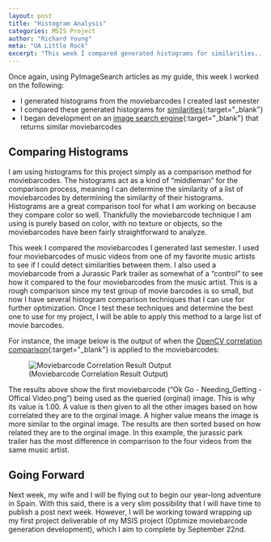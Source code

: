 ```yaml
---
layout: post
title: "Histogram Analysis"
categories: MSIS Project
author: "Richard Young"
meta: "UA Little Rock"
excerpt: "This week I compared generated histograms for similarities..."
---
```


Once again, using PyImageSearch articles as my guide, this week I worked on the following:
- I generated histograms from the moviebarcodes I created last semester
- I compared these generated histograms for [similarities](https://www.pyimagesearch.com/2014/07/14/3-ways-compare-histograms-using-opencv-python/){:target="_blank"} 
- I began development on an [image search engine](https://www.pyimagesearch.com/2014/12/01/complete-guide-building-image-search-engine-python-opencv/){:target="_blank"} that returns similar moviebarcodes

## Comparing Histograms
I am using histograms for this project simply as a comparison method for moviebarcodes. The histograms act as a kind of “middleman” for the comparison process, meaning I can determine the similarity of a list of moviebarcodes by determining the similarity of their histograms. Histograms are a great comparison tool for what I am working on because they compare color so well. Thankfully the moviebarcode technique I am using is purely based on color, with no texture or objects, so the moviebarcodes have been fairly straightforward to analyze.

This week I compared the moviebarcodes I generated last semester. I used four moviebarcodes of music videos from one of my favorite music artists to see if I could detect similarities between them. I also used a moviebarcode from a Jurassic Park trailer as somewhat of a “control” to see how it compared to the four moviebarcodes from the music artist. This is a rough comparison since my test group of movie barcodes is so small, but now I have several histogram comparison techniques that I can use for further optimization. Once I test these techniques and determine the best one to use for my project, I will be able to apply this method to a large list of movie barcodes.

For instance, the image below is the output of when the [OpenCV correlation comparison](https://docs.opencv.org/2.4/doc/tutorials/imgproc/histograms/histogram_comparison/histogram_comparison.html){:target="_blank"} is applied to the moviebarcodes:

<figure>
  <img src="{{ "/assets/imgs/results__correlation.jpg" | relative_url }}" alt="Moviebarcode Correlation Result Output">
  <figcaption>(Moviebarcode Correlation Result Output)</figcaption>
</figure>

The results above show the first moviebarcode (“Ok Go - Needing_Getting - Offical Video.png”) being used as the queried (orginal) image. This is why its value is 1.00. A value is then given to all the other images based on how correlated they are to the orginal image. A  higher value means the image is more similar to the orginal image. The results are then sorted based on how related they are to the orginal image. In this example, the  jurassic park trailer has the most difference in comparrison to the four videos from the same music artist.

## Going Forward
Next week, my wife and I will be flying out to begin our year-long adventure in Spain. With this said, there is a very slim possibility that I will have time to publish a post next week. However, I will be working toward wrapping up my first project deliverable of my MSIS project (Optimize moviebarcode generation development), which I aim to complete by September 22nd.
